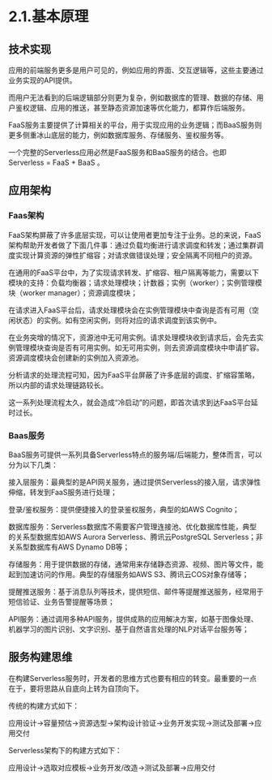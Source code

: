 # 2.1.基本原理

## 技术实现

应用的前端服务更多是用户可见的，例如应用的界面、交互逻辑等，这些主要通过业务实现的API提供。

而用户无法看到的后端逻辑部分则更为复杂，例如数据库的管理、数据的存储、用户鉴权逻辑、应用的推送，甚至静态资源加速等优化能力，都算作后端服务。

FaaS服务主要提供了计算相关的平台，用于实现应用的业务逻辑；而BaaS服务则更多侧重冰山底层的能力，例如数据库服务、存储服务、鉴权服务等。

一个完整的Serverless应用必然是FaaS服务和BaaS服务的结合。也即 Serverless = FaaS + BaaS 。

## 应用架构

### Faas架构

FaaS架构屏蔽了许多底层实现，可以让使用者更加专注于业务。总的来说，FaaS架构帮助开发者做了下面几件事：通过负载均衡进行请求调度和转发；通过集群调度实现计算资源的弹性扩缩容；对请求做错误处理；安全隔离不同租户的资源。

在通用的FaaS平台中，为了实现请求转发、扩缩容、租户隔离等能力，需要以下模块的支持：负载均衡器；请求处理模块；计数器；实例（worker）；实例管理模块（worker manager）；资源调度模块；

在请求进入FaaS平台后，请求处理模块会在实例管理模块中查询是否有可用（空闲状态）的实例。如有空闲实例，则将对应的请求调度到该实例中。

在业务突增的情况下，资源池中无可用实例。请求处理模块收到请求后，会先去实例管理模块查询是否有可用实例。如无可用实例，则去资源调度模块中申请扩容。资源调度模块会创建新的实例加入资源池。

分析请求的处理流程可知，因为FaaS平台屏蔽了许多底层的调度、扩缩容策略，所以内部的请求处理链路较长。

这一系列处理流程太久，就会造成“冷启动”的问题，即首次请求到达FaaS平台延时过长。

### Baas服务

BaaS服务可提供一系列具备Serverless特点的服务端/后端能力，整体而言，可以分为以下几类：

接入层服务：最典型的是API网关服务，通过提供Serverless的接入层，请求弹性伸缩，转发到FaaS服务进行处理；

登录/鉴权服务：提供便捷接入的登录鉴权服务，典型的如AWS Cognito；

数据库服务：Serverless数据库不需要客户管理连接池、优化数据库性能，典型的关系型数据库如AWS Aurora Serverless、腾讯云PostgreSQL Serverless；非关系型数据库有AWS Dynamo DB等；

存储服务：用于提供数据的存储，通常用来存储静态资源、视频、图片等文件，能起到加速访问的作用。典型的存储服务如AWS S3、腾讯云COS对象存储等；

提醒推送服务：基于消息队列等技术，提供短信、邮件等提醒推送服务，经常用于短信验证、业务告警提醒等场景；

API服务：通过调用多种API服务，提供成熟的应用解决方案，如基于图像处理、机器学习的图片识别、文字识别、基于自然语言处理的NLP对话平台服务等；

## 服务构建思维

在构建Serverless服务时，开发者的思维方式也要有相应的转变。最重要的一点在于，要将思路从自底向上转为自顶向下。

传统的构建方式如下：

应用设计→容量预估→资源选型→架构设计验证→业务开发实现→测试及部署→应用交付

Serverless架构下的构建方式如下：

应用设计→选取对应模板→业务开发/改造→测试及部署→应用交付